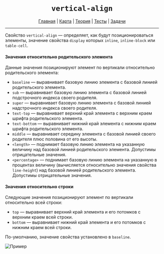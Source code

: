 <div align="center">

# `vertical-align`

[Главная](https://github.com/dollaween/junior-roadmap/)
|
[Карта](/roadmap/README.md)
|
[Теория](/theory/README.md)
|
[Тесты](/tests/README.md)
|
[Задачи](/tasks/README.md)

</div>

---

Свойство `vertical-align` — определяет, как будут позиционироваться элементы, значение свойства `display` которых `inline`, `inline-block` или `table-cell`.

#### Значения относительно родительского элемента
Данные значения позиционируют элемент по вертикали относительно родительского элемента:
- `baseline` — выравнивает базовую линию элемента с базовой линией родительского элемента.
- `sub` — выравнивает базовую линию элемента с базовой линией подстрочного индекса своего родителя.
- `super` — выравнивает базовую линию элемента с базовой линией надстрочного индекса своего родителя.
- `text-top` — выравнивает верхний край элемента с верхним краем шрифта родительского элемента.
- `text-bottom` — выравнивает нижний край элемента с нижним краем шрифта родительского элемента.
- `middle` — выравнивает середину элемента с базовой линией своего родителя плюс половина от его высоты.
- `<length>` — поднимает базовую линию элемента на указанную величину над базовой линией родительского элемента. Допустимы отрицательные значения.
- `<percentage>` — поднимает базовую линию элемента на указанную в процентах величину (вычисляется относительно значения свойства `line-height`) над базовой линией родительского элемента. Допустимы отрицательные значения.

#### Значения относительно строки
Следующие значения позиционируют элемент по вертикали относительно всей строки:
- `top` — выравнивает верхний край элемента и его потомков с верхним краем всей строки.
- `bottom` — выравнивает нижний край элемента и его потомков с нижним краем всей строки.

По-умолчанию, значение свойства установлено в `baseline`.

![Пример](https://i.stack.imgur.com/Ousrm.gif)
